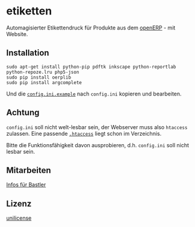 etiketten
=========

Automagisierter Etikettendruck für Produkte aus dem [openERP](https://www.odoo.com/) - mit Website.

Installation
------------

```
sudo apt-get install python-pip pdftk inkscape python-reportlab python-repoze.lru php5-json
sudo pip install oerplib
sudo pip install argcomplete
```

Und die [`config.ini.example`](config.ini.example) nach `config.ini` kopieren und bearbeiten.

Achtung
-------

`config.ini` soll nicht welt-lesbar sein, der Webserver muss also `htaccess` zulassen. Eine passende [`.htaccess`](.htaccess) liegt schon im Verzeichnis.

Bitte die Funktionsfähigkeit davon ausprobieren, d.h. `config.ini` soll nicht lesbar sein.

Mitarbeiten
-----------

[Infos für Bastler](DEVELOPMENT.md)

Lizenz
------

[unilicense](LICENSE)

